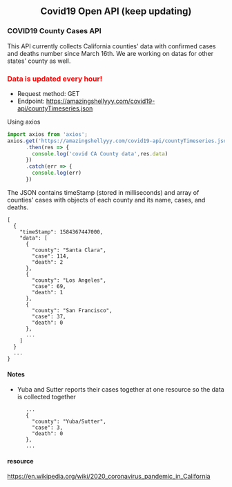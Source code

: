 <div align="center">
  <h2>Covid19 Open API (keep updating)</h2>
</div>

### COVID19 County Cases API
This API currently collects California counties' data with confirmed cases and deaths number since March 16th.
We are working on datas for other states' county as well.

<h3 style="color:red">Data is updated every hour!</h3>

- Request method: GET
- Endpoint: https://amazingshellyyy.com/covid19-api/countyTimeseries.json

Using axios
```js
import axios from 'axios';
axios.get('https://amazingshellyyy.com/covid19-api/countyTimeseries.json')
      .then(res => {
        console.log('covid CA County data',res.data)
      })
      .catch(err => {
        console.log(err)
      })
```

The JSON contains timeStamp (stored in milliseconds) and array of counties' cases with objects of each county and its name, cases, and deaths.

```
[
  {
    "timeStamp": 1584367447000,
    "data": [
      {
        "county": "Santa Clara",
        "case": 114,
        "death": 2
      },
      {
        "county": "Los Angeles",
        "case": 69,
        "death": 1
      },
      {
        "county": "San Francisco",
        "case": 37,
        "death": 0
      },
      ...
    ]
  }
  ...
}
```
#### Notes
- Yuba and Sutter reports their cases together at one resource so the data is collected together
```
      ...
      {
        "county": "Yuba/Sutter",
        "case": 3,
        "death": 0
      },
      ...
``` 

#### resource
 https://en.wikipedia.org/wiki/2020_coronavirus_pandemic_in_California
